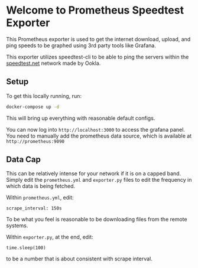 # Welcome to Prometheus Speedtest Exporter

This Prometheus exporter is used to get the internet download, upload, and ping speeds to be graphed using 3rd party tools like Grafana.

This exporter utilizes speedtest-cli to be able to ping the servers within the [speedtest.net](https://speedtest.net) network made by Ookla.

## Setup

To get this locally running, run:

```bash
docker-compose up -d
```

This will bring up everything with reasonable default configs. 

You can now log into `http://localhost:3000` to access the grafana panel. You need to manually add the prometheus data source, which is available at `http://prometheus:9090`

## Data Cap

This can be relatively intense for your network if it is on a capped band. Simply edit the `prometheus.yml` and `exporter.py` files to edit the frequency in which data is being fetched.

Within `prometheus.yml`, edit:

```
scrape_interval: 150s
```

To be what you feel is reasonable to be downloading files from the remote systems.

Within `exporter.py`, at the end, edit:

```
time.sleep(100)
```

to be a number that is about consistent with scrape interval.